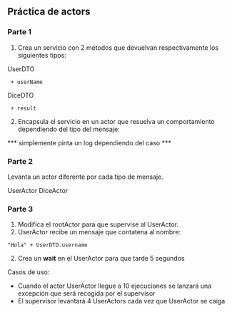 ## Práctica de actors

### Parte 1

1. Crea un servicio con 2 métodos que devuelvan respectivamente los siguientes tipos:

UserDTO
```
 + userName
```
   
    
DiceDTO
```
 + result
```


2. Encapsula el servicio en un actor que resuelva un comportamiento dependiendo del tipo del mensaje:

*** simplemente pinta un log dependiendo del caso ***

### Parte 2

Levanta un actor diferente por cada tipo de mensaje.

UserActor
DiceActor

### Parte 3

1. Modifica el rootActor para que supervise al UserActor.
2. UserActor recibe un mensaje que contatena al nombre:
```
"Hola" + UserDTO.username
```
2. Crea un **wait** en el UserActor para que tarde 5 segundos

Casos de uso:

* Cuando el actor UserActor llegue a 10 ejecuciones se lanzará una excepción que será recogida por el supervisor
* El supervisor levantará 4 UserActors cada vez que UserActor se caiga
   